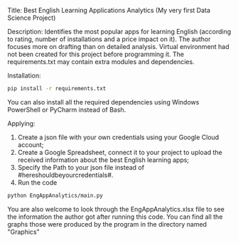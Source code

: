 Title: Best English Learning Applications Analytics (My very first Data Science Project)

Description: Identifies the most popular apps for learning English 
(according to rating, number of installations and a price impact on it). 
The author focuses more on drafting than on detailed analysis.
Virtual environment had not been created for this project before programming it.
The requirements.txt may contain extra modules and dependencies.

Installation: 
```bash
pip install -r requirements.txt
```
You can also install all the required dependencies using Windows PowerShell or PyCharm instead of Bash. 

Applying: 
1. Create a json file with your own credentials using your Google Cloud account;
2. Create a Google Spreadsheet, connect it to your project to upload the received information about the best English learning apps;
3. Specify the Path to your json file instead of #hereshouldbeyourcredentials#.
4. Run the code

```bash
python EngAppAnalytics/main.py
```


You are also welcome to look through the EngAppAnalytics.xlsx file to see the information the author got after running this code.
You can find all the graphs those were produced by the program in the directory named "Graphics"